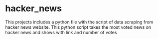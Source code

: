 # hacker_news

This projects includes a python file with the script of data scraping from hacker news website. This python script takes the most voted news on hacker news and shows with link and number of votes
